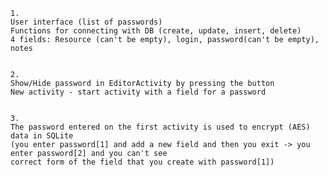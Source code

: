 	1. 	
	User interface (list of passwords)
	Functions for connecting with DB (create, update, insert, delete)
	4 fields: Resource (can't be empty), login, password(can't be empty), notes 
	
	
	2.	
	Show/Hide password in EditorActivity by pressing the button
	New activity - start activity with a field for a password
	
	
	3.	
	The password entered on the first activity is used to encrypt (AES) data in SQLite 
	(you enter password[1] and add a new field and then you exit -> you enter password[2] and you can't see 
	correct form of the field that you create with password[1])
	
	
